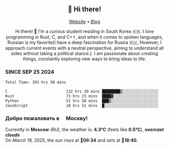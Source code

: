 <h2 align="center">👋 Hi there!</h2>
<p align="center">
  <a href="https://urdekcah.ru">Website</a> •
  <a href="https://urdekcah.blog">Blog</a>
</p>

<p align="center">
  Hi there! 👋 I'm a curious student residing in South Korea 🇰🇷. I love programming in Rust, C, and C++, and when it comes to spoken languages, Russian is my favorite(I have a deep fascination for Russia 🇷🇺, However, I approach current events with a neutral perspective, aiming to understand all sides without taking a political stance.). I am passionate about creating things, constantly exploring new ways to bring ideas to life.
</p>

### SINCE SEP 25 2024
<!--START_SECTION:waka-->
<!--LAST_WAKA_UPDATE:2025-03-19 18:31:10-->
```txt
Total Time: 393 hrs 58 mins

C                          132 hrs 20 mins ████████▒░░░░░░░░░░░░░░░░   32.69 %
Rust                       73 hrs 23 mins  ████▓░░░░░░░░░░░░░░░░░░░░   18.13 %
Python                     51 hrs 58 mins  ███▒░░░░░░░░░░░░░░░░░░░░░   12.84 %
JavaScript                 18 hrs 51 mins  █░░░░░░░░░░░░░░░░░░░░░░░░   04.66 %
```
<!--END_SECTION:waka-->

<h3>Добро пожаловать в <img src="https://cdn-icons-png.flaticon.com/512/197/197408.png" width="13"/> Москву!</h3>

<!--START_SECTION:weather:moscow-->
<!--LAST_WEATHER_UPDATE:2025-03-19 18:31:09-->
Currently in **Moscow** (RU), the weather is: **4.3°C** (feels like **0.5°C**), ***overcast clouds***<br/>
On *March 19, 2025*, the *sun rises* at 🌅**06:34** and *sets* at 🌇**18:40**.
<!--END_SECTION:weather-->

